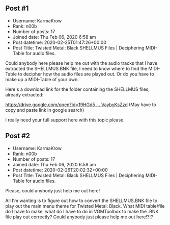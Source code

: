 ## Post #1
- Username: KarmaKrow
- Rank: n00b
- Number of posts: 17
- Joined date: Thu Feb 06, 2020 6:58 am
- Post datetime: 2020-02-25T01:47:26+00:00
- Post Title: Twisted Metal: Black SHELLMUS Files | Deciphering MIDI-Table for audio files.

Could anybody here please help me out with the audio tracks that I have extracted the SHELLMUS.BNK file, I need to know where to find the MIDI-Table to decipher how the audio files are played out. Or do you have to make up a MIDI-Table of your own.

Here's a download link for the folder containing the SHELLMUS files, already extracted:

[https://drive.google.com/open?id=19HGd5 ... VaybyKsZzd](https://drive.google.com/open?id=19HGd5BP75-di1WCCVLJqbpVaybyKsZzd) (May have to copy and paste link in google search)

I really need your full support here with this topic please.
## Post #2
- Username: KarmaKrow
- Rank: n00b
- Number of posts: 17
- Joined date: Thu Feb 06, 2020 6:58 am
- Post datetime: 2020-02-26T20:02:32+00:00
- Post Title: Twisted Metal: Black SHELLMUS Files | Deciphering MIDI-Table for audio files.

Please, could anybody just help me out here! 

All I'm wanting is to figure out how to convert the SHELLMUS.BNK file to play out the main menu theme for Twisted Metal: Black. What MIDI table/file do I have to make, what do I have to do in VGMToolbox to make the .BNK file play out correctly? Could anybody just please help me out here!?!?
